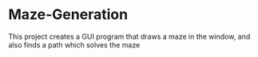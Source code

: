 # Maze-Generation
 This project creates a GUI program that draws a maze in the window, and also finds a path which solves the maze
